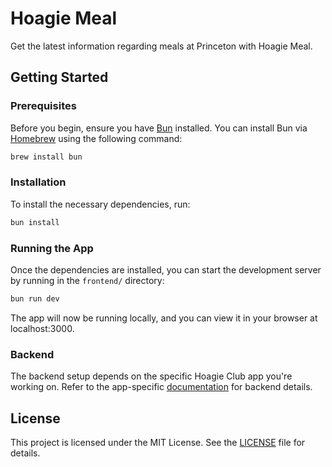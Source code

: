 # Hoagie Meal

Get the latest information regarding meals at Princeton with Hoagie Meal.

## Getting Started

### Prerequisites

Before you begin, ensure you have [Bun](https://bun.sh/) installed. You can install Bun via [Homebrew](https://brew.sh/) using the following command:

```bash
brew install bun
```

### Installation

To install the necessary dependencies, run:

```bash
bun install
```

### Running the App

Once the dependencies are installed, you can start the development server by running in the `frontend/` directory:

```bash
bun run dev
```

The app will now be running locally, and you can view it in your browser at localhost:3000.

### Backend

The backend setup depends on the specific Hoagie Club app you're working on. Refer to the app-specific [documentation](https://docs.hoagie.io/) for backend details.

## License

This project is licensed under the MIT License. See the [LICENSE](./LICENSE) file for details.
